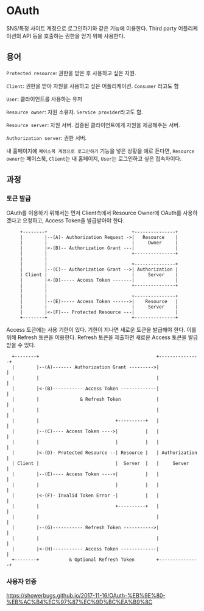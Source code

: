 # OAuth

 SNS/특정 사이트 계정으로 로그인하기와 같은 기능에 이용한다. 
 Third party 어플리케이션의 API 등을 호출하는 권한을 얻기 위해 사용한다.

## 용어
`Protected resource`: 권한을 받은 후 사용하고 싶은 자원.

`Client`: 권한을 받아 자원을 사용하고 싶은 어플리케이션. `Consumer` 라고도 함

`User`: 클라이언트를 사용하는 유저

`Resource owner`: 자원 소유자. `Service provider`라고도 함.

`Resource server`: 자원 서버. 검증된 클라이언트에게 자원을 제공해주는 서버.

`Authorization server`: 권한 서버. 

내 홈페이지에 `페이스북 계정으로 로그인하기` 기능을 넣은 상황을 예로 든다면, `Resource owner`는 페이스북, `Client`는 내 홈페이지, `User`는 로그인하고 싶은 접속자이다. 


## 과정

### 토큰 발급

 OAuth를 이용하기 위해서는 먼저 Client측에서 Resource Owner에 OAuth를 사용하겠다고 요청하고, Access Token을 발급받아야 한다. 

```
     +--------+                               +---------------+
     |        |--(A)- Authorization Request ->|   Resource    |
     |        |                               |     Owner     |
     |        |<-(B)-- Authorization Grant ---|               |
     |        |                               +---------------+
     |        |
     |        |                               +---------------+
     |        |--(C)-- Authorization Grant -->| Authorization |
     | Client |                               |     Server    |
     |        |<-(D)----- Access Token -------|               |
     |        |                               +---------------+
     |        |
     |        |                               +---------------+
     |        |--(E)----- Access Token ------>|    Resource   |
     |        |                               |     Server    |
     |        |<-(F)--- Protected Resource ---|               |
     +--------+                               +---------------+

```


Access 토큰에는 사용 기한이 있다. 기한이 지나면 새로운 토큰을 발급해야 한다. 이를 위해 Refresh 토큰을 이용한다. Refresh 토큰을 제출하면 새로운 Access 토큰을 발급받을 수 있다. 

```
  +--------+                                           +---------------+
  |        |--(A)------- Authorization Grant --------->|               |
  |        |                                           |               |
  |        |<-(B)----------- Access Token -------------|               |
  |        |               & Refresh Token             |               |
  |        |                                           |               |
  |        |                            +----------+   |               |
  |        |--(C)---- Access Token ---->|          |   |               |
  |        |                            |          |   |               |
  |        |<-(D)- Protected Resource --| Resource |   | Authorization |
  | Client |                            |  Server  |   |     Server    |
  |        |--(E)---- Access Token ---->|          |   |               |
  |        |                            |          |   |               |
  |        |<-(F)- Invalid Token Error -|          |   |               |
  |        |                            +----------+   |               |
  |        |                                           |               |
  |        |--(G)----------- Refresh Token ----------->|               |
  |        |                                           |               |
  |        |<-(H)----------- Access Token -------------|               |
  +--------+           & Optional Refresh Token        +---------------+
```


### 사용자 인증
https://showerbugs.github.io/2017-11-16/OAuth-%EB%9E%80-%EB%AC%B4%EC%97%87%EC%9D%BC%EA%B9%8C